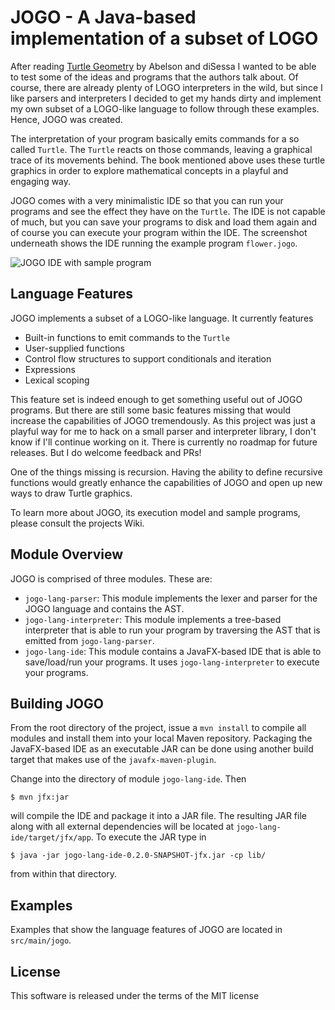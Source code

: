 # JOGO - A Java-based implementation of a subset of LOGO

After reading [Turtle Geometry](https://books.google.de/books/about/Turtle_geometry.html?id=3geYp44hJVcC&hl=en) 
by Abelson and diSessa I wanted to be able to test some of the ideas and programs that the authors talk about.
Of course, there are already plenty of LOGO interpreters in the wild, but since I like parsers and interpreters 
I decided to get my hands dirty and implement my own subset of a LOGO-like language to follow through these examples. 
Hence, JOGO was created.

The interpretation of your program basically emits commands for a so called `Turtle`. The `Turtle` reacts on those
commands, leaving a graphical trace of its movements behind. The book mentioned above uses these turtle graphics
in order to explore mathematical concepts in a playful and engaging way.

JOGO comes with a very minimalistic IDE so that you can run your programs and see the effect they have on the 
`Turtle`. The IDE is not capable of much, but you can save your programs to disk and load them again and of course
you can execute your program within the IDE. The screenshot underneath shows the IDE running the example program
`flower.jogo`.

![JOGO IDE with sample program](https://dl.dropboxusercontent.com/u/8084425/jogo.jpg)

## Language Features

JOGO implements a subset of a LOGO-like language. It currently features

* Built-in functions to emit commands to the `Turtle`
* User-supplied functions
* Control flow structures to support conditionals and iteration
* Expressions
* Lexical scoping

This feature set is indeed enough to get something useful out of JOGO programs. But there are still some basic 
features missing that would increase the capabilities of JOGO tremendously. As this project was just a playful way for
me to hack on a small parser and interpreter library, I don't know if I'll continue working on it. There is currently
no roadmap for future releases. But I do welcome feedback and PRs!

One of the things missing is recursion. Having the ability to define recursive functions would greatly enhance the
capabilities of JOGO and open up new ways to draw Turtle graphics.

To learn more about JOGO, its execution model and sample programs, please consult the projects Wiki.

## Module Overview

JOGO is comprised of three modules. These are:

* `jogo-lang-parser`: This module implements the lexer and parser for the JOGO language and contains the AST.
* `jogo-lang-interpreter`: This module implements a tree-based interpreter that is able to run your program by traversing the AST that is emitted from `jogo-lang-parser`.
* `jogo-lang-ide`: This module contains a JavaFX-based IDE that is able to save/load/run your programs. It uses `jogo-lang-interpreter` to execute your programs.

## Building JOGO

From the root directory of the project, issue a `mvn install` to compile all modules and install them into your
local Maven repository. Packaging the JavaFX-based IDE as an executable JAR can be done using another build target
that makes use of the `javafx-maven-plugin`.

Change into the directory of module `jogo-lang-ide`. Then

    $ mvn jfx:jar
    
will compile the IDE and package it into a JAR file. The resulting JAR file along with all external dependencies
will be located at `jogo-lang-ide/target/jfx/app`. To execute the JAR type in

    $ java -jar jogo-lang-ide-0.2.0-SNAPSHOT-jfx.jar -cp lib/
    
from within that directory.

## Examples

Examples that show the language features of JOGO are located in `src/main/jogo`.

## License

This software is released under the terms of the MIT license